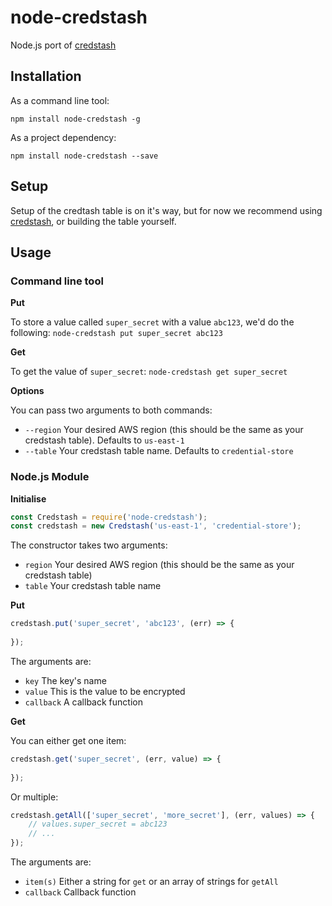 # node-credstash
Node.js port of [credstash](https://github.com/fugue/credstash)

## Installation
As a command line tool:
```
npm install node-credstash -g
```

As a project dependency:
```
npm install node-credstash --save
```

## Setup
Setup of the credtash table is on it's way, but for now we recommend using [credstash](https://github.com/fugue/credstash), or building the table yourself.

## Usage
### Command line tool
**Put**

To store a value called `super_secret` with a value `abc123`, we'd do the following:
```node-credstash put super_secret abc123```

**Get**

To get the value of `super_secret`:
`node-credstash get super_secret`

**Options**

You can pass two arguments to both commands:
* `--region` Your desired AWS region (this should be the same as your credstash table). Defaults to `us-east-1`
* `--table` Your credstash table name. Defaults to `credential-store`

### Node.js Module
**Initialise**

```javascript
const Credstash = require('node-credstash');
const credstash = new Credstash('us-east-1', 'credential-store');
```
The constructor takes two arguments:
* `region` Your desired AWS region (this should be the same as your credstash table)
* `table` Your credstash table name

**Put**

```javascript
credstash.put('super_secret', 'abc123', (err) => {
    
});
```
The arguments are:
* `key` The key's name
* `value` This is the value to be encrypted
* `callback` A callback function

**Get**

You can either get one item:
```javascript
credstash.get('super_secret', (err, value) => {
    
});
```

Or multiple:
```javascript
credstash.getAll(['super_secret', 'more_secret'], (err, values) => {
    // values.super_secret = abc123
    // ...
});
```

The arguments are:
* `item(s)` Either a string for `get` or an array of strings for `getAll`
* `callback` Callback function

